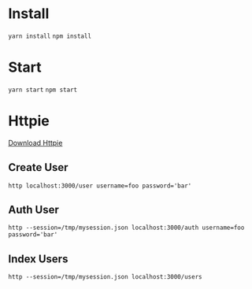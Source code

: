 
# Install

`yarn install`
`npm install`

# Start

`yarn start`
`npm start`


# Httpie

[Download Httpie](https://httpie.org/)

## Create User

`http localhost:3000/user username=foo password='bar'`


## Auth User

`http --session=/tmp/mysession.json localhost:3000/auth username=foo password='bar'`


## Index Users

`http --session=/tmp/mysession.json localhost:3000/users`
